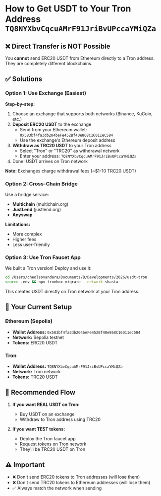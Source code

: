 # How to Get USDT to Your Tron Address `TQ8NYXbvCqcuAMrF91JriBvUPccaYMiQZa`

## ❌ Direct Transfer is NOT Possible

You **cannot** send ERC20 USDT from Ethereum directly to a Tron address. They are completely different blockchains.

## ✅ Solutions

### Option 1: Use Exchange (Easiest)

**Step-by-step:**
1. Choose an exchange that supports both networks (Binance, KuCoin, etc.)
2. **Deposit ERC20 USDT** to the exchange
   - Send from your Ethereum wallet: `0x583bf4fa3db204beFe452Bf40e868C16011eC584`
   - Use the exchange's Ethereum deposit address
3. **Withdraw as TRC20 USDT** to your Tron address
   - Select "Tron" or "TRC20" as withdrawal network
   - Enter your address: `TQ8NYXbvCqcuAMrF91JriBvUPccaYMiQZa`
4. Done! USDT arrives on Tron network

**Note:** Exchanges charge withdrawal fees (~$1-10 TRC20 USDT)

### Option 2: Cross-Chain Bridge

Use a bridge service:
- **Multichain** (multichain.org)
- **JustLend** (justlend.org)
- **Anyswap**

**Limitations:**
- More complex
- Higher fees
- Less user-friendly

### Option 3: Use Tron Faucet App

We built a Tron version! Deploy and use it:

```bash
cd /Users/cheolsovandara/Documents/D/Developments/2026/usdt-tron
source .env && npx tronbox migrate --network shasta
```

This creates USDT directly on Tron network at your Tron address.

## 📍 Your Current Setup

### Ethereum (Sepolia)
- **Wallet Address:** `0x583bf4fa3db204beFe452Bf40e868C16011eC584`
- **Network:** Sepolia testnet
- **Tokens:** ERC20 USDT

### Tron
- **Wallet Address:** `TQ8NYXbvCqcuAMrF91JriBvUPccaYMiQZa`
- **Network:** Tron network
- **Tokens:** TRC20 USDT

## 🔄 Recommended Flow

1. **If you want REAL USDT on Tron:**
   - Buy USDT on an exchange
   - Withdraw to Tron address using TRC20

2. **If you want TEST tokens:**
   - Deploy the Tron faucet app
   - Request tokens on Tron network
   - They'll be TRC20 USDT on Tron

## ⚠️ Important

- ❌ Don't send ERC20 tokens to Tron addresses (will lose them)
- ❌ Don't send TRC20 tokens to Ethereum addresses (will lose them)
- ✅ Always match the network when sending

